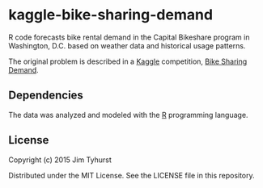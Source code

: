 # kaggle-bike-sharing-demand

R code forecasts bike rental demand in the Capital Bikeshare program in Washington, D.C. based on weather data and historical usage patterns.

The original problem is described in a [Kaggle](http://www.kaggle.com)
competition, [Bike Sharing Demand](http://www.kaggle.com/c/bike-sharing-demand/).

## Dependencies

The data was analyzed and modeled with the [R](http://www.r-project.org/) programming language.

## License

Copyright (c) 2015 Jim Tyhurst

Distributed under the MIT License. See the LICENSE file in this repository.

